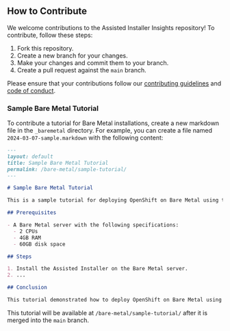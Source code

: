 ## How to Contribute

We welcome contributions to the Assisted Installer Insights repository! To contribute, follow these steps:

1. Fork this repository.
2. Create a new branch for your changes.
3. Make your changes and commit them to your branch.
4. Create a pull request against the `main` branch.

Please ensure that your contributions follow our [contributing guidelines](CONTRIBUTING.md) and [code of conduct](CODE_OF_CONDUCT.md).

### Sample Bare Metal Tutorial

To contribute a tutorial for Bare Metal installations, create a new markdown file in the `_baremetal` directory. For example, you can create a file named `2024-03-07-sample.markdown` with the following content:

```markdown
---
layout: default
title: Sample Bare Metal Tutorial
permalink: /bare-metal/sample-tutorial/
---

# Sample Bare Metal Tutorial

This is a sample tutorial for deploying OpenShift on Bare Metal using the Assisted Installer.

## Prerequisites

- A Bare Metal server with the following specifications:
  - 2 CPUs
  - 4GB RAM
  - 60GB disk space

## Steps

1. Install the Assisted Installer on the Bare Metal server.
2. ...

## Conclusion

This tutorial demonstrated how to deploy OpenShift on Bare Metal using the Assisted Installer.
```

This tutorial will be available at `/bare-metal/sample-tutorial/` after it is merged into the `main` branch.
